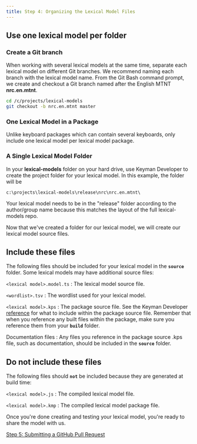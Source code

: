 ```yaml
---
title: Step 4: Organizing the Lexical Model Files
---
```

  
## Use one lexical model per folder

### Create a Git branch

When working with several lexical models at the same time, separate each
lexical model on different Git branches. We recommend naming each branch
with the lexical model name. From the Git Bash command prompt, we create
and checkout a Git branch named after the English MTNT **nrc.en.mtnt**.

``` bash
cd /c/projects/lexical-models
git checkout -b nrc.en.mtnt master
```

### One Lexical Model in a Package

Unlike keyboard packages which can contain several keyboards, only
include one lexical model per lexical model package.

### A Single Lexical Model Folder

In your **lexical-models** folder on your hard drive, use Keyman
Developer to create the project folder for your lexical model. In this
example, the folder will be

``` none
c:\projects\lexical-models\release\nrc\nrc.en.mtnt\
```

Your lexical model needs to be in the "release" folder according to the
author/group name because this matches the layout of the full
lexical-models repo.

Now that we've created a folder for our lexical model, we will create
our lexical model source files.

## Include these files

The following files should be included for your lexical model in the
**`source`** folder. Some lexical models may have additional source
files:

`<lexical model>.model.ts`
:   The lexical model source file.

`<wordlist>.tsv`
:   The wordlist used for your lexical model.

`<lexical model>.kps`
:   The package source file. See the Keyman Developer
    [reference](/developer/current-version/guides/lexical-models/distribute/tutorial)
    for what to include within the package source file. Remember that
    when you reference any built files within the package, make sure you
    reference them from your **`build`** folder.

Documentation files
:   Any files you reference in the package source .kps file, such as
    documentation, should be included in the **`source`** folder.

## Do not include these files

The following files should **`not`** be included because they are
generated at build time:

`<lexical model>.js`
:   The compiled lexical model file.

`<lexical model>.kmp`
:   The compiled lexical model package file.

Once you're done creating and testing your lexical model, you're ready
to share the model with us.

[Step 5: Submitting a GitHub Pull Request](step-5)
